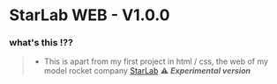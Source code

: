 # StarLab WEB - V1.0.0

### what's this !??
>* This is apart from my first project in html / css, the web of my model rocket company [StarLab](https://www.starlabrpl.tk/) ⚠️ ***Experimental version***
